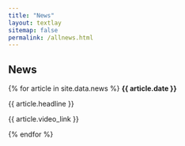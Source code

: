 ```yaml
---
title: "News"
layout: textlay
sitemap: false
permalink: /allnews.html
---
```


## News

<div class="jumbotron">
{% for article in site.data.news %}
<b>{{ article.date }}</b>
<p>{{ article.headline }}</p>
<p>{{ article.video_link }}</p>

{% endfor %}
</div>